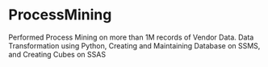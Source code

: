 # ProcessMining
Performed Process Mining on more than 1M records of Vendor Data. Data Transformation using Python, Creating and Maintaining Database on SSMS, and Creating Cubes on SSAS
